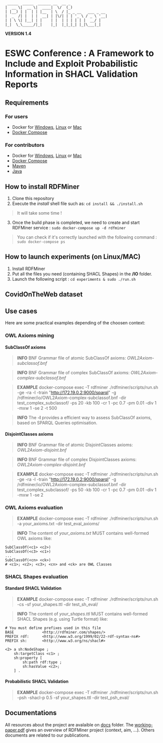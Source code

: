 <!--![](RDFMiner/docs/banner.png)-->
     _____  _____  ______ __  __ _                 
    |  __ \|  __ \|  ____|  \/  (_)                
    | |__) | |  | | |__  | \  / |_ _ __   ___ _ __ 
    |  _  /| |  | |  __| | |\/| | | '_ \ / _ \ '__|
    | | \ \| |__| | |    | |  | | | | | |  __/ |   
    |_|  \_\_____/|_|    |_|  |_|_|_| |_|\___|_|   
                                                
**VERSION 1.4**                               

# ESWC Conference : A Framework to Include and Exploit Probabilistic Information in SHACL Validation Reports

## Requirements

### For users 

- Docker for [Windows](https://docs.docker.com/docker-for-windows/install/), [Linux](https://docs.docker.com/engine/install/) or [Mac](https://docs.docker.com/docker-for-mac/install)
- [Docker Compose](https://docs.docker.com/compose/install) 

### For contributors

- Docker for [Windows](https://docs.docker.com/docker-for-windows/install/), [Linux](https://docs.docker.com/engine/install/) or [Mac](https://docs.docker.com/docker-for-mac/install)
- [Docker Compose](https://docs.docker.com/compose/install) 
- [Maven](https://maven.apache.org/download.cgi)
- [Java](https://www.java.com/fr/download/)

## How to install RDFMiner

1. Clone this repository
2. Execute the *install* shell file such as: ```cd install && ./install.sh```
> It will take some time !
3. Once the build phase is completed, we need to create and start RDFMiner service : ```sudo docker-compose up -d rdfminer```
> You can check if it's correctly launched with the following command : ```sudo docker-compose ps```

## How to launch experiments (on Linux/MAC)

1. Install RDFMiner
2. Put all the files you need (containing SHACL Shapes) in the **/IO** folder.
3. Launch the following script : ```cd experiments & sudo ./run.sh```

## CovidOnTheWeb dataset



## Use cases 

Here are some practical examples depending of the choosen context:

### OWL Axioms mining 

#### SubClassOf axioms 

> **INFO** BNF Grammar file of atomic SubClassOf axioms: *OWL2Axiom-subclassof.bnf*

> **INFO** BNF Grammar file of complex SubClassOf axioms: *OWL2Axiom-complex-subclassof.bnf*

> **EXAMPLE** docker-compose exec -T rdfminer ./rdfminer/scripts/run.sh -ge -ra -l -train "http://172.19.0.2:9000/sparql" -g /rdfminer/io/OWL2Axiom-complex-subclassof.bnf -dir test_complex_subclassof/ -ps 20 -kb 100 -cr 1 -pc 0.7 -pm 0.01 -div 1 -mxw 1 -se 2 -t 500

> **INFO** The **-l** provides a efficient way to assess SubClassOf axioms, based on SPARQL Queries optimisation.

#### DisjointClasses axioms 

> **INFO** BNF Grammar file of atomic DisjointClasses axioms: *OWL2Axiom-disjoint.bnf*

> **INFO** BNF Grammar file of complex DisjointClasses axioms: *OWL2Axiom-complex-disjoint.bnf*

> **EXAMPLE** docker-compose exec -T rdfminer ./rdfminer/scripts/run.sh -ge -ra -l -train "http://172.19.0.2:9000/sparql" -g /rdfminer/io/OWL2Axiom-complex-subclassof.bnf -dir test_complex_subclassof/ -ps 50 -kb 100 -cr 1 -pc 0.7 -pm 0.01 -div 1 -mxw 1 -se 2

### OWL Axioms evaluation

> **EXAMPLE** docker-compose exec -T rdfminer ./rdfminer/scripts/run.sh -a your_axioms.txt -dir test_eval_axioms/

> **INFO** The content of *your_axioms.txt* MUST contains well-formed OWL axioms like:
```
SubClassOf(<c1> <c2>) 
SubClassOf(<c3> <c1>)
...
SubClassOf(<cn> <ck>)
# <c1>; <c2>; <c3>; <cn> and <ck> are OWL Classes
```

### SHACL Shapes evaluation

#### Standard SHACL Validation

> **EXAMPLE** docker-compose exec -T rdfminer ./rdfminer/scripts/run.sh -cs -sf your_shapes.ttl -dir test_sh_eval/ 

> **INFO** The content of *your_shapes.ttl* MUST contains well-formed SHACL Shapes (e.g. using Turtle format) like:
```
# You must define prefixes used in this file
BASE             <http://rdfminer.com/shapes/>
PREFIX rdf:      <http://www.w3.org/1999/02/22-rdf-syntax-ns#>
PREFIX sh:       <http://www.w3.org/ns/shacl#> 

<2> a sh:NodeShape ;
    sh:targetClass <c1> ;
    sh:property [  
        sh:path rdf:type ;  
        sh:hasValue <c2>;
    ] .  
```

#### Probabilistic SHACL Validation

> **EXAMPLE** docker-compose exec -T rdfminer ./rdfminer/scripts/run.sh -psh -shacl-p 0.5 -sf your_shapes.ttl -dir test_psh_eval/

## Documentations

All resources about the project are avalaible on [docs](https://github.com/RemiFELIN/RDFMining/tree/main/RDFMiner/docs) folder. The [working-paper.pdf](https://github.com/RemiFELIN/RDFMining/blob/main/RDFMiner/docs/working-paper.pdf) gives an overview of RDFMiner project (context, aim, ...). Others documents are related to our publications. 
